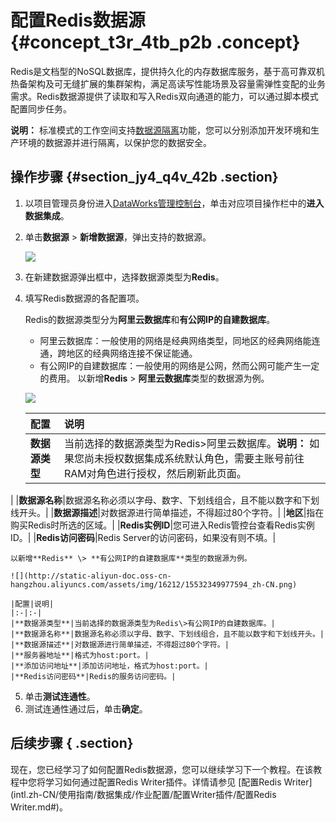 # 配置Redis数据源 {#concept_t3r_4tb_p2b .concept}

Redis是文档型的NoSQL数据库，提供持久化的内存数据库服务，基于高可靠双机热备架构及可无缝扩展的集群架构，满足高读写性能场景及容量需弹性变配的业务需求。Redis数据源提供了读取和写入Redis双向通道的能力，可以通过脚本模式配置同步任务。

**说明：** 标准模式的工作空间支持[数据源隔离](intl.zh-CN/使用指南/数据集成/数据源配置/数据源隔离.md#)功能，您可以分别添加开发环境和生产环境的数据源并进行隔离，以保护您的数据安全。

## 操作步骤 {#section_jy4_q4v_42b .section}

1.  以项目管理员身份进入[DataWorks管理控制台](https://workbench.data.aliyun.com/console)，单击对应项目操作栏中的**进入数据集成**。
2.  单击**数据源** \> **新增数据源**，弹出支持的数据源。

    ![](http://static-aliyun-doc.oss-cn-hangzhou.aliyuncs.com/assets/img/16212/15532349977592_zh-CN.png)

3.  在新建数据源弹出框中，选择数据源类型为**Redis**。
4.  填写Redis数据源的各配置项。

    Redis的数据源类型分为**阿里云数据库**和**有公网IP的自建数据库**。

    -   阿里云数据库：一般使用的网络是经典网络类型，同地区的经典网络能连通，跨地区的经典网络连接不保证能通。
    -   有公网IP的自建数据库：一般使用的网络是公网，然而公网可能产生一定的费用。
    以新增**Redis** \> **阿里云数据库**类型的数据源为例。

    ![](http://static-aliyun-doc.oss-cn-hangzhou.aliyuncs.com/assets/img/16212/15532349977593_zh-CN.png)

    |配置|说明|
    |:-|:-|
    |**数据源类型**|当前选择的数据源类型为Redis\>阿里云数据库。**说明：** 如果您尚未授权数据集成系统默认角色，需要主账号前往RAM对角色进行授权，然后刷新此页面。

|
    |**数据源名称**|数据源名称必须以字母、数字、下划线组合，且不能以数字和下划线开头。|
    |**数据源描述**|对数据源进行简单描述，不得超过80个字符。|
    |**地区**|指在购买Redis时所选的区域。|
    |**Redis实例ID**|您可进入Redis管控台查看Redis实例ID。|
    |**Redis访问密码**|Redis Server的访问密码，如果没有则不填。|

    以新增**Redis** \> **有公网IP的自建数据库**类型的数据源为例。

    ![](http://static-aliyun-doc.oss-cn-hangzhou.aliyuncs.com/assets/img/16212/15532349977594_zh-CN.png)

    |配置|说明|
    |:-|:-|
    |**数据源类型**|当前选择的数据源类型为Redis\>有公网IP的自建数据库。|
    |**数据源名称**|数据源名称必须以字母、数字、下划线组合，且不能以数字和下划线开头。|
    |**数据源描述**|对数据源进行简单描述，不得超过80个字符。|
    |**服务器地址**|格式为host:port。|
    |**添加访问地址**|添加访问地址，格式为host:port。|
    |**Redis访问密码**|Redis的服务访问密码。|

5.  单击**测试连通性**。
6.  测试连通性通过后，单击**确定**。

## 后续步骤 { .section}

现在，您已经学习了如何配置Redis数据源，您可以继续学习下一个教程。在该教程中您将学习如何通过配置Redis Writer插件。详情请参见 [配置Redis Writer](intl.zh-CN/使用指南/数据集成/作业配置/配置Writer插件/配置Redis Writer.md#)。

